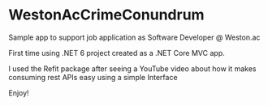 # WestonAcCrimeConundrum

Sample app to support job application as Software Developer @ Weston.ac

First time using .NET 6 project created as a .NET Core MVC app.

I used the Refit package after seeing a YouTube video about how it makes consuming rest APIs easy using a simple Interface

Enjoy!
